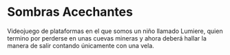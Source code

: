 # Sombras Acechantes

Videojuego de plataformas en el que somos un niño llamado Lumiere, quien termino por perderse en unas cuevas mineras y ahora deberá hallar la manera de salir contando únicamente con una vela. 
